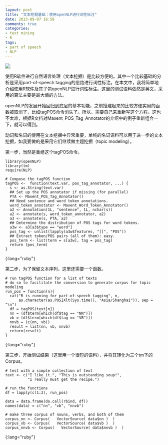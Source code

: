 ```yaml
---
layout: post
title: "文本挖掘基础：使用openNLP进行词性标注"
date: 2013-09-07 16:58
comments: true
categories: 
- text mining
- R
tags:
- part of speech
- NLP
---
```


![](http://upload.wikimedia.org/wikipedia/en/thumb/6/62/LF_OpenNLP_Parser.jpg/800px-LF_OpenNLP_Parser.jpg)

使用R软件进行自然语言处理（文本挖掘）是比较方便的。其中一个比较基础的分析是采用part-of-speech tagging的思路进行词性标注。在本文中，我将简单地介绍使用R软件及其子包openNLP进行词性标注。这里的测试语料依然是英文，采用的算法主要是最大熵的方法。

openNLP的发展开始回归到底层的基本功能，之前搭建起来的比较方便实用的函数被取消了，比如tagPOS命令消失了。所以，需要自己来重新写这个方程。这也不太难，根据R文档对Maxent_POS_Tag_Annotator的介绍中的例子重新组合一下，就可以得到。

动词和名词的使用在文本挖掘中异常重要，单纯的名词语料可以用于进一步的文本挖掘，如我要做的是采用它们继续做主题挖掘（topic modeling）。

第一步，当然是重组这个tagPOS命令。

	library(openNLP)
	library(tm)
	require(NLP)
	
	# Compose the tagPOS function
	tagPOS <-  function(text.var, pos_tag_annotator, ...) {
	  s <- as.String(text.var)  
	  ## Set up the POS annotator if missing (for parallel)
	  PTA <- Maxent_POS_Tag_Annotator() 
	  ## Need sentence and word token annotations.
	  word_token_annotator <- Maxent_Word_Token_Annotator()
	  a2 <- Annotation(1L, "sentence", 1L, nchar(s))
	  a2 <- annotate(s, word_token_annotator, a2)
	  a3 <- annotate(s, PTA, a2) 
	  ## Determine the distribution of POS tags for word tokens.
	  a3w <- a3[a3$type == "word"]
	  pos_tag <- unlist(lapply(a3w$features, "[[", "POS")) 
	  ## Extract token/POS pairs (all of them): easy.
	  pos_term <- list(term = s[a3w], tag = pos_tag)
	  return (pos_term)
	}
{:lang="ruby"}

第二步，为了保留文本序列，这里还需要一个函数。	
	
	# run tagPOS function for a list of texts
	# do so to facilitate the conversion to generate corpus for topic modeling
	run_pos = function(n){
	  cat("R is running for part-of-speech tagging", n, 
	      as.character(as.POSIXlt(Sys.time(), "Asia/Shanghai")), sep = "\n") 
	  df = tagPOS(text[n])
	  nn = (df$term[which(df$tag == "NN")])
	  vb = (df$term[which(df$tag == "VB")])
	  nnvb = (c(nn, vb))
	  result = list(nn, vb, nnvb)
	  return(result)
	}
{:lang="ruby"}

第三步，开始测试结果（这里用一个很短的语料），并将其转化为三个tm下的Corpus。
	
	# test with a simple collection of text
	text <- c("I like it.", "This is outstanding soup!",  
	          "I really must get the recipe.")
	
	# run the functions
	df = lapply(c(1:3), run_pos)
	
	data = data.frame(do.call(rbind, df))
	names(data) = c("nn", "vb", "nnvb")
	
	# make three corpus of nouns, verbs, and both of them
	corpus_nn <- Corpus(   VectorSource( data$nn )  )  
	corpus_vb <- Corpus(   VectorSource( data$vb )  )  
	corpus_nnvb <- Corpus(   VectorSource( data$nnvb )  )   
{:lang="ruby"}
